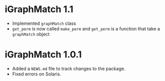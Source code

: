
# iGraphMatch 1.1

* Implemented `graphMatch` class
* `get_perm` is now called `make_perm` and `get_perm` is a function that take a `graphMatch` object

# iGraphMatch 1.0.1

* Added a `NEWS.md` file to track changes to the package.
* Fixed errors on Solaris.
